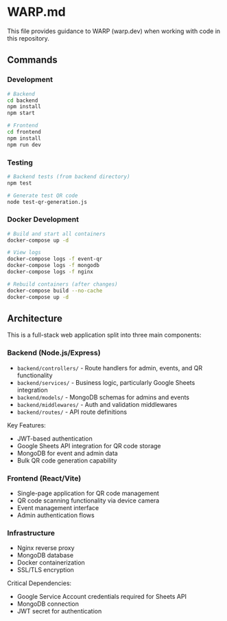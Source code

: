 # WARP.md

This file provides guidance to WARP (warp.dev) when working with code in this repository.

## Commands

### Development
```bash
# Backend
cd backend
npm install
npm start

# Frontend
cd frontend
npm install
npm run dev
```

### Testing
```bash
# Backend tests (from backend directory)
npm test

# Generate test QR code
node test-qr-generation.js
```

### Docker Development
```bash
# Build and start all containers
docker-compose up -d

# View logs
docker-compose logs -f event-qr
docker-compose logs -f mongodb
docker-compose logs -f nginx

# Rebuild containers (after changes)
docker-compose build --no-cache
docker-compose up -d
```

## Architecture

This is a full-stack web application split into three main components:

### Backend (Node.js/Express)
- `backend/controllers/` - Route handlers for admin, events, and QR functionality
- `backend/services/` - Business logic, particularly Google Sheets integration
- `backend/models/` - MongoDB schemas for admins and events
- `backend/middlewares/` - Auth and validation middlewares
- `backend/routes/` - API route definitions

Key Features:
- JWT-based authentication
- Google Sheets API integration for QR code storage
- MongoDB for event and admin data
- Bulk QR code generation capability

### Frontend (React/Vite)
- Single-page application for QR code management
- QR code scanning functionality via device camera
- Event management interface
- Admin authentication flows

### Infrastructure
- Nginx reverse proxy
- MongoDB database
- Docker containerization
- SSL/TLS encryption

Critical Dependencies:
- Google Service Account credentials required for Sheets API
- MongoDB connection
- JWT secret for authentication